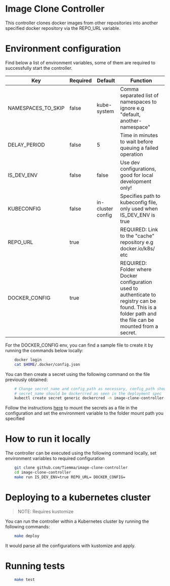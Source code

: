 # Image Clone Controller

This controller clones docker images from other repositories
into another specified docker repository via the REPO_URL variable.


# Environment configuration

Find below a list of environment variables, some of them are required to successfully start the controller.

| Key                | Required | Default           | Function                                                                                                               |
|--------------------|----------|-------------------|------------------------------------------------------------------------------------------------------------------------|
| NAMESPACES_TO_SKIP | false    | kube-system       | Comma separated list of namespaces to ignore e.g "default, another-namespace"                                          |
| DELAY_PERIOD       | false    | 5                 | Time in minutes to wait before queuing a failed operation                                                              |
| IS_DEV_ENV         | false    | false             | Use dev configurations, good for local development only!                                                               |
| KUBECONFIG         | false    | in-cluster config | Specifies path to kubeconfig file, only used when IS_DEV_ENV is true                                                   |
| REPO_URL           | true     |                   | REQUIRED: Link to the "cache" repository e.g docker.io/k8s/ etc                                                        |
| DOCKER_CONFIG      | true     |                   | REQUIRED: Folder where Docker configuration used to authenticate to registry can be found. This is a folder path and the file can be mounted from a secret. |

For the DOCKER_CONFIG env, you can find a sample file to create it by running the commands below locally:
```bash
    docker login
    cat $HOME/.docker/config.json
```

You can then create a secret using the following command on the file previously obtained:
```bash
    # Change secret_name and config_path as necessary, config_path should be `$HOME/.docker/config.json`
    # secret_name should be dockercred as seen in the deployment spec
    kubectl create secret generic dockercred -n image-clone-controller-system --from-file=.dockerconfigjson=<config_path> --type=kubernetes.io/dockerconfigjson
```

Follow the instructions [here](https://kubernetes.io/docs/concepts/configuration/secret/#using-secrets-as-files-from-a-pod) to mount the secrets as a file
in the configuration and set the environment variable to the folder mount path you specified 


# How to run it locally

The controller can be executed using the following command locally, set environment variables to required configuration

```bash
    git clone github.com/Tiemma/image-clone-controller
    cd image-clone-controller
    make run IS_DEV_ENV=true REPO_URL= DOCKER_CONFIG=
```


# Deploying to a kubernetes cluster

> NOTE: Requires kustomize

You can run the controller within a Kubernetes cluster by running the following commands:

```bash
    make deploy
```

It would parse all the configurations with kustomize and apply.


# Running tests

```bash
    make test
```


